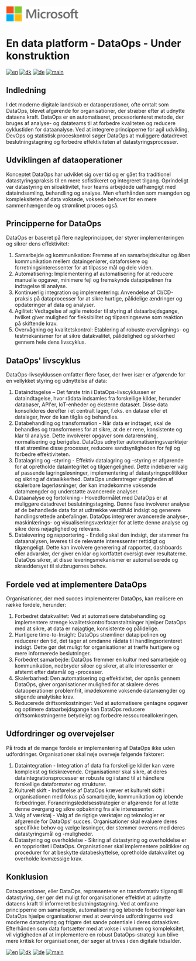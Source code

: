 ![microsoft](../images/microsoft.png)
# En data platform - DataOps - Under konstruktion 

[![en](https://img.shields.io/badge/lang-en-red.svg)](DataOps.md)
[![dk](https://img.shields.io/badge/lang-da--dk-green.svg)](DataOps-da.md)
[![de](https://img.shields.io/badge/lang-de-yellow.svg)](DataOps-de.md)
[![main](https://img.shields.io/badge/main-document-blue.svg)](../../README.md)

## Indledning

I det moderne digitale landskab er dataoperationer, ofte omtalt som DataOps, blevet afgørende for organisationer, der stræber efter at udnytte dataens kraft. DataOps er en automatiseret, procesorienteret metode, der bruges af analyse- og datateams til at forbedre kvaliteten og reducere cyklustiden for dataanalyse. Ved at integrere principperne for agil udvikling, DevOps og statistisk proceskontrol søger DataOps at muliggøre datadrevet beslutningstagning og forbedre effektiviteten af datastyringsprocesser.

## Udviklingen af dataoperationer

Konceptet DataOps har udviklet sig over tid og er gået fra traditionel datastyringspraksis til en mere sofistikeret og integreret tilgang. Oprindeligt var datastyring en siloaktivitet, hvor teams arbejdede uafhængigt med dataindsamling, behandling og analyse. Men efterhånden som mængden og kompleksiteten af data voksede, voksede behovet for en mere sammenhængende og strømlinet proces også.

## Principperne for DataOps

DataOps er baseret på flere nøgleprincipper, der styrer implementeringen og sikrer dens effektivitet:

1) Samarbejde og kommunikation: Fremme af en samarbejdskultur og åben kommunikation mellem dataingeniører, dataforskere og forretningsinteressenter for at tilpasse mål og dele viden.
2) Automatisering: Implementering af automatisering for at reducere manuelle opgaver, minimere fejl og fremskynde datapipelinen fra indtagelse til analyse.
3) Kontinuerlig integration og implementering: Anvendelse af CI/CD-praksis på dataprocesser for at sikre hurtige, pålidelige ændringer og opdateringer af data og analyser.
4) Agilitet: Vedtagelse af agile metoder til styring af dataarbejdsgange, hvilket giver mulighed for fleksibilitet og tilpasningsevne som reaktion på skiftende krav.
5) Overvågning og kvalitetskontrol: Etablering af robuste overvågnings- og testmekanismer for at sikre datakvalitet, pålidelighed og sikkerhed gennem hele dens livscyklus.

## DataOps' livscyklus

DataOps-livscyklussen omfatter flere faser, der hver især er afgørende for en vellykket styring og udnyttelse af data:

1) Dataindtagelse – Det første trin i DataOps-livscyklussen er dataindtagelse, hvor rådata indsamles fra forskellige kilder, herunder databaser, API'er, IoT-enheder og eksterne datasæt. Disse data konsolideres derefter i et centralt lager, f.eks. en datasø eller et datalager, hvor de kan tilgås og behandles.
2) Databehandling og transformation - Når data er indtaget, skal de behandles og transformeres for at sikre, at de er rene, konsistente og klar til analyse. Dette involverer opgaver som datarensning, normalisering og berigelse. DataOps udnytter automatiseringsværktøjer til at strømline disse processer, reducere sandsynligheden for fejl og forbedre effektiviteten.
3) Datalagring og -styring - Effektiv datalagring og -styring er afgørende for at opretholde dataintegritet og tilgængelighed. Dette indebærer valg af passende lagringsløsninger, implementering af datastyringspolitikker og sikring af datasikkerhed. DataOps understreger vigtigheden af skalerbare lagerløsninger, der kan imødekomme voksende datamængder og understøtte avancerede analyser.
4) Dataanalyse og fortolkning - Hovedformålet med DataOps er at muliggøre datadrevet beslutningstagning. Denne fase involverer analyse af de behandlede data for at udtrække værdifuld indsigt og generere handlingsrettede anbefalinger. DataOps integrerer avancerede analyse-, maskinlærings- og visualiseringsværktøjer for at lette denne analyse og sikre dens nøjagtighed og relevans.
5) Datalevering og rapportering - Endelig skal den indsigt, der stammer fra dataanalysen, leveres til de relevante interessenter rettidigt og tilgængeligt. Dette kan involvere generering af rapporter, dashboards eller advarsler, der giver en klar og kortfattet oversigt over resultaterne. DataOps sikrer, at disse leveringsmekanismer er automatiserede og skræddersyet til slutbrugernes behov.

## Fordele ved at implementere DataOps

Organisationer, der med succes implementerer DataOps, kan realisere en række fordele, herunder:

1) Forbedret datakvalitet: Ved at automatisere databehandling og implementere strenge kvalitetskontrolforanstaltninger hjælper DataOps med at sikre, at data er nøjagtige, konsistente og pålidelige.
2) Hurtigere time-to-Insight: DataOps strømliner datapipelinen og reducerer den tid, det tager at omdanne rådata til handlingsorienteret indsigt. Dette gør det muligt for organisationer at træffe hurtigere og mere informerede beslutninger.
3) Forbedret samarbejde: DataOps fremmer en kultur med samarbejde og kommunikation, nedbryder siloer og sikrer, at alle interessenter er afstemt efter datamål og -processer.
4) Skalerbarhed: Den automatisering og effektivitet, der opnås gennem DataOps, giver organisationer mulighed for at skalere deres dataoperationer problemfrit, imødekomme voksende datamængder og stigende analytiske krav.
5) Reducerede driftsomkostninger: Ved at automatisere gentagne opgaver og optimere dataarbejdsgange kan DataOps reducere driftsomkostningerne betydeligt og forbedre ressourceallokeringen.

## Udfordringer og overvejelser

På trods af de mange fordele er implementering af DataOps ikke uden udfordringer. Organisationer skal nøje overveje følgende faktorer:

1) Dataintegration - Integration af data fra forskellige kilder kan være komplekst og tidskrævende. Organisationer skal sikre, at deres dataintegrationsprocesser er robuste og i stand til at håndtere forskellige dataformater og strukturer.
2) Kulturelt skift - Indførelse af DataOps kræver et kulturelt skift i organisationen med fokus på samarbejde, kommunikation og løbende forbedringer. Forandringsledelsesstrategier er afgørende for at lette denne overgang og sikre opbakning fra alle interessenter.
3) Valg af værktøj - Valg af de rigtige værktøjer og teknologier er afgørende for DataOps' succes. Organisationer skal evaluere deres specifikke behov og vælge løsninger, der stemmer overens med deres datastyringsmål og -muligheder.
4) Datastyring og overholdelse - Sikring af datastyring og overholdelse er en topprioritet i DataOps. Organisationer skal implementere politikker og procedurer for at beskytte databeskyttelse, opretholde datakvalitet og overholde lovmæssige krav.

## Konklusion

Dataoperationer, eller DataOps, repræsenterer en transformativ tilgang til datastyring, der gør det muligt for organisationer effektivt at udnytte dataens kraft til informeret beslutningstagning. Ved at omfavne principperne om samarbejde, automatisering og løbende forbedringer kan DataOps hjælpe organisationer med at overvinde udfordringerne ved moderne datastyring og frigøre det sande potentiale i deres dataaktiver. Efterhånden som data fortsætter med at vokse i volumen og kompleksitet, vil vigtigheden af at implementere en robust DataOps-strategi kun blive mere kritisk for organisationer, der søger at trives i den digitale tidsalder.

[![en](https://img.shields.io/badge/lang-en-red.svg)](DataOps.md)
[![dk](https://img.shields.io/badge/lang-da--dk-green.svg)](DataOps-da.md)
[![de](https://img.shields.io/badge/lang-de-yellow.svg)](DataOps-de.md)
[![main](https://img.shields.io/badge/main-document-blue.svg)](../../README.md)